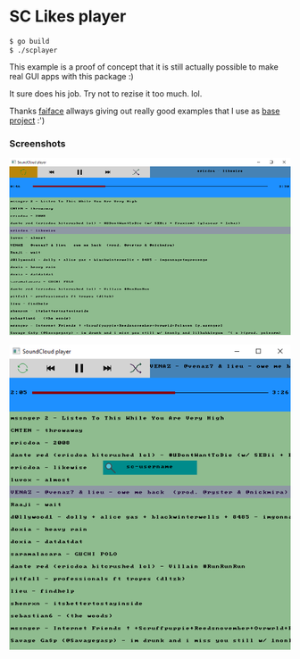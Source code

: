 # SC Likes player

```
$ go build
$ ./scplayer
```

This example is a proof of concept that it is still actually possible to make real GUI apps with this package :)

It sure does his job. Try not to rezise it too much. lol.

Thanks [faiface](http://github.com/faiface) allways giving out really good examples that I use as [base project](https://github.com/faiface/gui/tree/master/examples/imageviewer) :')  

### Screenshots
![Updated](updated_screenshot.png)

![Search Freature](search_feature.png)
